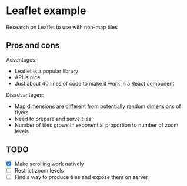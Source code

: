 # Leaflet example
Research on Leaflet to use with non-map tiles

## Pros and cons

Advantages:

- Leaflet is a popular library
- API is nice
- Just about 40 lines of code to make it work in a React component

Disadvantages:

- Map dimensions are different from potentially random dimensions of flyers
- Need to prepare and serve tiles
- Number of tiles grows in exponential proportion to number of zoom levels

## TODO

- [x] Make scrolling work natively
- [ ] Restrict zoom levels
- [ ] Find a way to produce tiles and expose them on server
